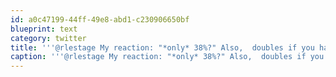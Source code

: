 ```yaml
---
id: a0c47199-44ff-49e8-abd1-c230906650bf
blueprint: text
category: twitter
title: '''@rlestage My reaction: "*only* 38%?" Also,  doubles if you have any sort of accent.'
caption: '''@rlestage My reaction: "*only* 38%?" Also,  doubles if you have any sort of accent.'
---
```

